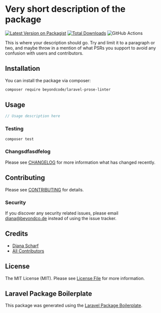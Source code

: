 # Very short description of the package

[![Latest Version on Packagist](https://img.shields.io/packagist/v/beyondcode/laravel-prose-linter.svg?style=flat-square)](https://packagist.org/packages/beyondcode/laravel-prose-linter)
[![Total Downloads](https://img.shields.io/packagist/dt/beyondcode/laravel-prose-linter.svg?style=flat-square)](https://packagist.org/packages/beyondcode/laravel-prose-linter)
![GitHub Actions](https://github.com/beyondcode/laravel-prose-linter/actions/workflows/main.yml/badge.svg)

This is where your description should go. Try and limit it to a paragraph or two, and maybe throw in a mention of what PSRs you support to avoid any confusion with users and contributors.

## Installation

You can install the package via composer:

```bash
composer require beyondcode/laravel-prose-linter
```

## Usage

```php
// Usage description here
```

### Testing

```bash
composer test
```

### Changsdfasdfelog

Please see [CHANGELOG](CHANGELOG.md) for more information what has changed recently.

## Contributing

Please see [CONTRIBUTING](CONTRIBUTING.md) for details.

### Security

If you discover any security related issues, please email diana@beyondco.de instead of using the issue tracker.

## Credits

-   [Diana Scharf](https://github.com/beyondcode)
-   [All Contributors](../../contributors)

## License

The MIT License (MIT). Please see [License File](LICENSE.md) for more information.

## Laravel Package Boilerplate

This package was generated using the [Laravel Package Boilerplate](https://laravelpackageboilerplate.com).
